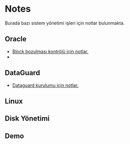 # Notes


Burada bazı sistem yönetimi işleri için notlar bulunmakta. 


## Oracle

- [Block bozulması kontrölü için notlar.]
- 
## DataGuard

- [Dataguard kurulumu için notlar.]


## Linux


## Disk Yönetimi


## Demo


[Block bozulması kontrölü için notlar.]: <https://github.com/snnttldb13/Notes/blob/c05e5d83c1744f456d0cc0a9b56b06691da251e2/BlockCorruption.md>
[Dataguard kurulumu için notlar.]: <https://github.com/snnttldb13/Notes/blob/main/dg_kur.md>


